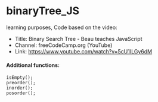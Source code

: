 # binaryTree_JS

learning purposes, Code based on the video:

* Title: Binary Search Tree - Beau teaches JavaScript
* Channel: freeCodeCamp.org (YouTube)
* Link: https://www.youtube.com/watch?v=5cU1ILGy6dM
 
 #### Additional functions:
 ```
 isEmpty();
 preorder();
 inorder();
 posorder();
 ```
